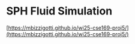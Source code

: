 # SPH Fluid Simulation
[https://mbizzigotti.github.io/wi25-cse169-proj5/](https://mbizzigotti.github.io/wi25-cse169-proj5/)
